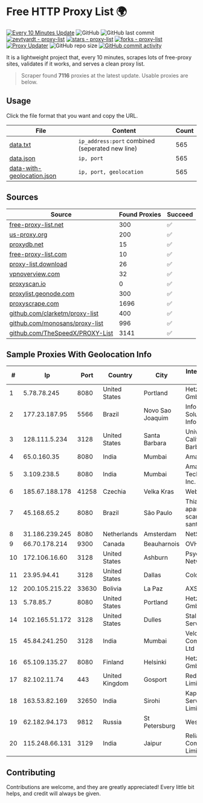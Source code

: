 
# Free HTTP Proxy List 🌍

[![Every 10 Minutes Update](https://github.com/mertguvencli/http-proxy-list/actions/workflows/main.yml/badge.svg?branch=main)](https://github.com/mertguvencli/http-proxy-list/actions/workflows/main.yml)
![GitHub](https://img.shields.io/github/license/mertguvencli/http-proxy-list)
![GitHub last commit](https://img.shields.io/github/last-commit/mertguvencli/http-proxy-list)
[![zevtyardt - proxy-list](https://img.shields.io/static/v1?label=zevtyardt&message=proxy-list&color=blue&logo=github)](https://github.com/zevtyardt/proxy-list "Go to GitHub repo")
[![stars - proxy-list](https://img.shields.io/github/stars/zevtyardt/proxy-list?style=social)](https://github.com/zevtyardt/proxy-list)
[![forks - proxy-list](https://img.shields.io/github/forks/zevtyardt/proxy-list?style=social)](https://github.com/zevtyardt/proxy-list)
[![Proxy Updater](https://github.com/zevtyardt/proxy-list/workflows/Proxy%20Updater/badge.svg)](https://github.com/zevtyardt/proxy-list/actions?query=workflow:"Proxy+Updater")
![GitHub repo size](https://img.shields.io/github/repo-size/zevtyardt/proxy-list)
[![GitHub commit activity](https://img.shields.io/github/commit-activity/m/zevtyardt/proxy-list?logo=commits)](https://github.com/zevtyardt/proxy-list/commits/main)

It is a lightweight project that, every 10 minutes, scrapes lots of free-proxy sites, validates if it works, and serves a clean proxy list.

> Scraper found **7116** proxies at the latest update. Usable proxies are below.

## Usage

Click the file format that you want and copy the URL.

|File|Content|Count|
|----|-------|-----|
|[data.txt](https://raw.githubusercontent.com/mertguvencli/http-proxy-list/main/proxy-list/data.txt)|`ip_address:port` combined (seperated new line)|565|
|[data.json](https://raw.githubusercontent.com/mertguvencli/http-proxy-list/main/proxy-list/data.json)|`ip, port`|565|
|[data-with-geolocation.json](https://raw.githubusercontent.com/mertguvencli/http-proxy-list/main/proxy-list/data-with-geolocation.json)|`ip, port, geolocation`|565|

## Sources

|Source|Found Proxies|Succeed|
|------|-------------|-------|
|[free-proxy-list.net](https://free-proxy-list.net)|300|✅|
|[us-proxy.org](https://www.us-proxy.org)|200|✅|
|[proxydb.net](http://proxydb.net)|15|✅|
|[free-proxy-list.com](https://free-proxy-list.com/?page=&port=&type%5B%5D=http&type%5B%5D=https&up_time=0&search=Search)|10|✅|
|[proxy-list.download](https://www.proxy-list.download/HTTP)|26|✅|
|[vpnoverview.com](https://vpnoverview.com/privacy/anonymous-browsing/free-proxy-servers)|32|✅|
|[proxyscan.io](https://www.proxyscan.io)|0|✅|
|[proxylist.geonode.com](https://proxylist.geonode.com/api/proxy-list?limit=300&page=1&sort_by=lastChecked&sort_type=desc&protocols=http,https)|300|✅|
|[proxyscrape.com](https://api.proxyscrape.com/v2/?request=displayproxies&protocol=http&timeout=10000&country=all&ssl=all&anonymity=all)|1696|✅|
|[github.com/clarketm/proxy-list](https://raw.githubusercontent.com/clarketm/proxy-list/master/proxy-list-raw.txt)|400|✅|
|[github.com/monosans/proxy-list](https://raw.githubusercontent.com/monosans/proxy-list/main/proxies/http.txt)|996|✅|
|[github.com/TheSpeedX/PROXY-List](https://raw.githubusercontent.com/TheSpeedX/PROXY-List/master/http.txt)|3141|✅|


## Sample Proxies With Geolocation Info

|#|Ip|Port|Country|City|Internet Service Provider|
|-|--|----|-------|----|-------------------------|
|1|5.78.78.245|8080|United States|Portland|Hetzner Online GmbH|
|2|177.23.187.95|5566|Brazil|Novo Sao Joaquim|Infobarra Solucoes em Informatica Ltda|
|3|128.111.5.234|3128|United States|Santa Barbara|University of California, Santa Barbara|
|4|65.0.160.35|8080|India|Mumbai|Amazon.com|
|5|3.109.238.5|8080|India|Mumbai|Amazon Technologies Inc.|
|6|185.67.188.178|41258|Czechia|Velka Kras|Web4Soft s.r.o.|
|7|45.168.65.2|8080|Brazil|São Paulo|Thiago aparecido scaramuzza santana|
|8|31.186.239.245|8080|Netherlands|Amsterdam|NetSkope Inc|
|9|66.70.178.214|9300|Canada|Beauharnois|OVH SAS|
|10|172.106.16.60|3128|United States|Ashburn|Psychz Networks|
|11|23.95.94.41|3128|United States|Dallas|ColoCrossing|
|12|200.105.215.22|33630|Bolivia|La Paz|AXS Bolivia S. A.|
|13|5.78.85.7|8080|United States|Portland|Hetzner Online GmbH|
|14|102.165.51.172|3128|United States|Dulles|Stallion Network Services Limited|
|15|45.84.241.250|3128|India|Mumbai|VeloxServ Communications Ltd|
|16|65.109.135.27|8080|Finland|Helsinki|Hetzner Online GmbH|
|17|82.102.11.74|443|United Kingdom|Gosport|Redstation Limited|
|18|163.53.82.169|32650|India|Sirohi|Kappa Internet Services Private Limited|
|19|62.182.94.173|9812|Russia|St Petersburg|WestCall|
|20|115.248.66.131|3129|India|Jaipur|Reliance Communications Limited|



## Contributing

Contributions are welcome, and they are greatly appreciated! Every
little bit helps, and credit will always be given.

